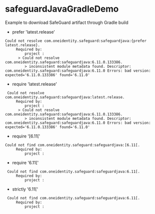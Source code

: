# safeguardJavaGradleDemo

Example to download SafeGuard artifact through Gradle build 

* prefer 'latest.release'  

```
Could not resolve com.oneidentity.safeguard:safeguardjava:{prefer latest.release}.
     Required by:
         project :
      > Could not resolve com.oneidentity.safeguard:safeguardjava:6.11.0.133386.
         > inconsistent module metadata found. Descriptor: com.oneidentity.safeguard:safeguardjava:6.11.0 Errors: bad version: expected='6.11.0.133386' found='6.11.0'

```

* require 'latest.release'
```
 Could not resolve com.oneidentity.safeguard:safeguardjava:latest.release.
     Required by:
         project :
      > Could not resolve com.oneidentity.safeguard:safeguardjava:6.11.0.133386.
         > inconsistent module metadata found. Descriptor: com.oneidentity.safeguard:safeguardjava:6.11.0 Errors: bad version: expected='6.11.0.133386' found='6.11.0'

```

* require '[6.11['
```
Could not find com.oneidentity.safeguard:safeguardjava:[6.11[.
     Required by:
         project :
```

* require '6.11['
```
 Could not find com.oneidentity.safeguard:safeguardjava:6.11[.
     Required by:
         project :

```

* strictly '6.11['
```
 Could not find com.oneidentity.safeguard:safeguardjava:6.11[.
     Required by:
         project :

```